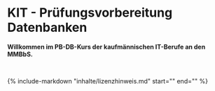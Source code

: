 # KIT - Prüfungsvorbereitung Datenbanken

**Willkommen im PB-DB-Kurs der kaufmännischen IT-Berufe an den MMBbS.**

<br>

{%
   include-markdown "inhalte/lizenzhinweis.md"
   start="<!--include-start-->"
   end="<!--include-end-->"
%}